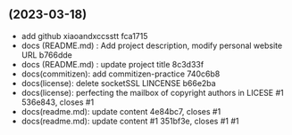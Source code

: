 ##  (2023-03-18)

* add github xiaoandxccsstt fca1715
* docs (README.md) : Add project description, modify personal website URL b766dde
* docs (README.md) : update project title 8c3d33f
* docs(commitizen\): add commitizen-practice 740c6b8
* docs(license): delete socketSSL LINCENSE b66e2ba
* docs(license): perfecting the mailbox of copyright authors in LICESE #1 536e843, closes #1
* docs(readme.md): update content 4e84bc7, closes #1
* docs(readme.md): update content #1 351bf3e, closes #1 #1



